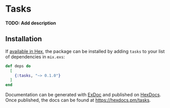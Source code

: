 # Tasks

**TODO: Add description**

## Installation

If [available in Hex](https://hex.pm/docs/publish), the package can be installed
by adding `tasks` to your list of dependencies in `mix.exs`:

```elixir
def deps do
  [
    {:tasks, "~> 0.1.0"}
  ]
end
```

Documentation can be generated with [ExDoc](https://github.com/elixir-lang/ex_doc)
and published on [HexDocs](https://hexdocs.pm). Once published, the docs can
be found at <https://hexdocs.pm/tasks>.

